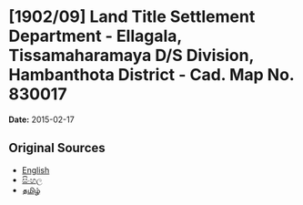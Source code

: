 # [1902/09] Land Title Settlement Department - Ellagala, Tissamaharamaya D/S Division, Hambanthota District - Cad. Map No. 830017

**Date:** 2015-02-17

## Original Sources

- [English](https://documents.gov.lk/view/extra-gazettes/2015/2/1902-09_E.pdf)
- [සිංහල](https://documents.gov.lk/view/extra-gazettes/2015/2/1902-09_S.pdf)
- [தமிழ்](https://documents.gov.lk/view/extra-gazettes/2015/2/1902-09_T.pdf)
